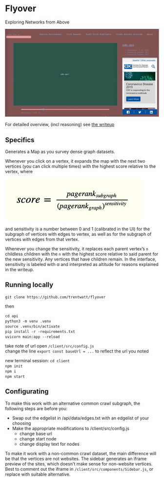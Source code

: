 # Flyover

Exploring Networks from Above

![preview](/assets/flyover.gif)

For detailed overview, (incl reasoning) see [the writeup](https://logspace.io/projects/flyover)

## Specifics

Generates a Map as you survey dense graph datasets.

Whenever you click on a vertex, it expands the map with the next two vertices (you can click multiple times) with the highest score relative to the vertex, where

![eqn](/assets/eqn.png)

and sensitivity is a number between 0 and 1 (calibrated in the UI) for the subgraph of vertices with edges to vertex, as well as for the subgraph of vertices with edges from that vertex.

Whenever you change the sensitivity, it replaces each parent vertex’s `n` childless children with the `n` with the highest score relative to said parent for the new sensitivity. Any vertices that have children remain. In the interface, sensitivity is labeled with α and interpreted as altitude for reasons explained in the writeup.

## Running locally

`git clone https://github.com/trentwatt/flyover`

then

`cd api`  
`python3 -m venv .venv`  
`source .venv/bin/activate`  
`pip install -r -requirements.txt`  
`uvicorn main:app --reload`  

take note of url
open `/client/src/config.js`  
change the line `export const baseUrl = ...` to reflect the url you noted

new terminal session:
`cd client`  
`npm init`  
`npm i`  
`npm start`  

## Configurating

To make this work with an alternative common crawl subgraph, the following steps are before you:

- Swap out the edgelist in /api/data/edges.txt with an edgelist of your choosing
- Make the appropriate modifications to /client/src/config.js
  - change base url
  - change start node
  - change display text for nodes

To make it work with a non-common crawl dataset, the main difference will be that the vertices are not websites. The sidebar generates an iframe preview of the sites, which doesn't make sense for non-website vertices. Best to comment out the iframe in `/client/src/components/Sidebar.js`, or replace with suitable alternative.
